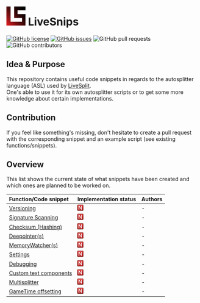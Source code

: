 # <img src="./src/img/LiveSnips.svg" width="50px" height="50px"> LiveSnips
[![GitHub license](https://img.shields.io/github/license/NoTeefy/LiveSnips?color=blue&style=flat-square)](https://github.com/NoTeefy/LiveSnips/blob/master/LICENSE) [![GitHub issues](https://img.shields.io/github/issues/NoTeefy/LiveSnips?style=flat-square)](https://github.com/NoTeefy/LiveSnips/issues) ![GitHub pull requests](https://img.shields.io/github/issues-pr/NoTeefy/LiveSnips?style=flat-square) ![GitHub contributors](https://img.shields.io/github/contributors/NoTeefy/LiveSnips?color=blue&style=flat-square)

## Idea & Purpose
This repository contains useful code snippets in regards to the autosplitter language (ASL) used by <a href="https://github.com/LiveSplit/LiveSplit">LiveSplit</a>.<br>
One's able to use it for its own autosplitter scripts or to get some more knowledge about certain implementations.

## Contribution
If you feel like something's missing, don't hesitate to create a pull request with the corresponding snippet and an example script (see existing functions/snippets).

## Overview
This list shows the current state of what snippets have been created and which ones are planned to be worked on.

| Function/Code snippet                  | Implementation status                                                                          | Authors                   |
| :------------------------------------- | :--------------------------------------------------------------------------------------------- | :------------------------ |
| <a href="#">Versioning</a>             | ![](https://github.com/NoTeefy/LiveSnips/raw/master/src/img/icons/n.png "Not implemented yet") | -                         |
| <a href="#">Signature Scanning</a>     | ![](https://github.com/NoTeefy/LiveSnips/raw/master/src/img/icons/n.png "Not implemented yet") | -                         |
| <a href="#">Checksum (Hashing)</a>     | ![](https://github.com/NoTeefy/LiveSnips/raw/master/src/img/icons/n.png "Not implemented yet") | -                         |
| <a href="#">Deepointer(s)</a>          | ![](https://github.com/NoTeefy/LiveSnips/raw/master/src/img/icons/n.png "Not implemented yet") | -                         |
| <a href="#">MemoryWatcher(s)</a>       | ![](https://github.com/NoTeefy/LiveSnips/raw/master/src/img/icons/n.png "Not implemented yet") | -                         |
| <a href="#">Settings</a>               | ![](https://github.com/NoTeefy/LiveSnips/raw/master/src/img/icons/n.png "Not implemented yet") | -                         |
| <a href="#">Debugging</a>              | ![](https://github.com/NoTeefy/LiveSnips/raw/master/src/img/icons/n.png "Not implemented yet") | -                         |
| <a href="#">Custom text components</a> | ![](https://github.com/NoTeefy/LiveSnips/raw/master/src/img/icons/n.png "Not implemented yet") | -                         |
| <a href="#">Multisplitter</a>          | ![](https://github.com/NoTeefy/LiveSnips/raw/master/src/img/icons/n.png "Not implemented yet") | -                         |
| <a href="#">GameTime offsetting</a>    | ![](https://github.com/NoTeefy/LiveSnips/raw/master/src/img/icons/n.png "Not implemented yet") | -                         |